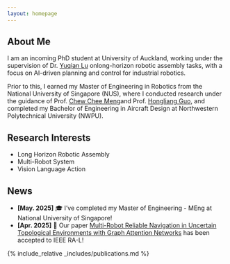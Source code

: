 ```yaml
---
layout: homepage
---
```


## About Me
I am an incoming PhD student at University of Auckland, working under the supervision of ​Dr. [Yuqian Lu](https://uoa-iai.github.io/authors/yuqian-lu/)​ on ​long-horizon robotic assembly tasks, with a focus on AI-driven planning and control for industrial robotics. 

Prior to this, I earned my ​Master of Engineering in Robotics​ from the National University of Singapore (NUS), where I conducted research under the guidance of ​Prof. [Chew Chee Meng](https://sites.google.com/site/cmchewhome/home)​ and ​Prof. [Hongliang Guo](https://scholar.google.com.sg/citations?user=vR9kUw8AAAAJ&hl=en), and completed my ​Bachelor of Engineering in Aircraft Design​ at Northwestern Polytechnical University (NWPU).

## Research Interests

- Long Horizon Robotic Assembly
- Multi-Robot System
- Vision Language Action

## News
- **[May. 2025]** 🎓 I’ve completed my Master of Engineering - MEng at National University of Singapore! 
- **[Apr. 2025]** 🎉 Our paper [Multi-Robot Reliable Navigation in Uncertain Topological Environments with Graph Attention Networks](https://ieeexplore.ieee.org/document/10948339
) has been accepted to IEEE RA-L!


{% include_relative _includes/publications.md %}
